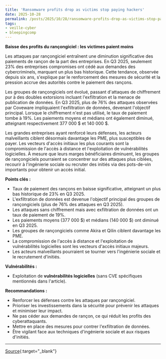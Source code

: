 ```yaml
---
title: 'Ransomware profits drop as victims stop paying hackers'
date: 2025-10-28
permalink: /posts/2025/10/28/ransomware-profits-drop-as-victims-stop-paying-hackers/
tags:
- veille-cyber
- bleepingcomp
---
```

**Baisse des profits du rançongiciel : les victimes paient moins**

Les attaques par rançongiciel entraînent une diminution significative des paiements de rançon de la part des entreprises. En Q3 2025, seulement 23% des entreprises compromises ont cédé aux demandes des cybercriminels, marquant un plus bas historique. Cette tendance, observée depuis six ans, s'explique par le renforcement des mesures de sécurité et la pression accrue des autorités contre le paiement des rançons.

Les groupes de rançongiciels ont évolué, passant d'attaques de chiffrement pur à des doubles extorsions incluant l'exfiltration et la menace de publication de données. En Q3 2025, plus de 76% des attaques observées par Coveware impliquaient l'exfiltration de données, devenant l'objectif principal. Lorsque le chiffrement n'est pas utilisé, le taux de paiement tombe à 19%. Les paiements moyens et médians ont également diminué, atteignant respectivement 377 000 $ et 140 000 $.

Les grandes entreprises ayant renforcé leurs défenses, les acteurs malveillants ciblent désormais davantage les PME, plus susceptibles de payer. Les vecteurs d'accès initiaux les plus courants sont la compromission de l'accès à distance et l'exploitation de vulnérabilités logicielles. À mesure que leurs marges bénéficiaires diminuent, les groupes de rançongiciels pourraient se concentrer sur des attaques plus ciblées, recourir à l'ingénierie sociale ou recruter des initiés via des pots-de-vin importants pour obtenir un accès initial.

**Points clés :**

*   Taux de paiement des rançons en baisse significative, atteignant un plus bas historique de 23% en Q3 2025.
*   L'exfiltration de données est devenue l'objectif principal des groupes de rançongiciels (plus de 76% des attaques en Q3 2025).
*   Les attaques sans chiffrement mais avec exfiltration de données ont un taux de paiement de 19%.
*   Les paiements moyens (377 000 $) et médians (140 000 $) ont diminué en Q3 2025.
*   Les groupes de rançongiciels comme Akira et Qilin ciblent davantage les PME.
*   La compromission de l'accès à distance et l'exploitation de vulnérabilités logicielles sont les vecteurs d'accès initiaux majeurs.
*   Les acteurs malveillants pourraient se tourner vers l'ingénierie sociale et le recrutement d'initiés.

**Vulnérabilités :**

*   Exploitation de **vulnérabilités logicielles** (sans CVE spécifiques mentionnés dans l'article).

**Recommandations :**

*   Renforcer les défenses contre les attaques par rançongiciel.
*   Prioriser les investissements dans la sécurité pour prévenir les attaques et minimiser leur impact.
*   Ne pas céder aux demandes de rançon, ce qui réduit les profits des cyberattaquants.
*   Mettre en place des mesures pour contrer l'exfiltration de données.
*   Être vigilant face aux techniques d'ingénierie sociale et aux risques d'initiés.

---
[Source](https://www.bleepingcomputer.com/news/security/ransomware-profits-drop-as-victims-stop-paying-hackers/){:target="_blank"}
